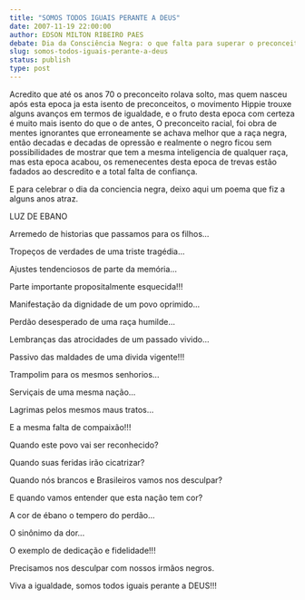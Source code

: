 ```yaml
---
title: "SOMOS TODOS IGUAIS PERANTE A DEUS"
date: 2007-11-19 22:00:00
author: EDSON MILTON RIBEIRO PAES
debate: Dia da Consciência Negra: o que falta para superar o preconceito?
slug: somos-todos-iguais-perante-a-deus
status: publish 
type: post
---
```


Acredito que até os anos 70 o preconceito rolava solto, mas quem nasceu após esta epoca ja esta isento de preconceitos, o movimento Hippie trouxe alguns avanços em termos de igualdade, e o fruto desta epoca com certeza é muito mais isento do que o de antes, O preconceito racial, foi obra de mentes ignorantes que erroneamente se achava melhor que a raça negra, então decadas e decadas de opressão e realmente o negro ficou sem possibilidades de mostrar que tem a mesma inteligencia de qualquer raça, mas esta epoca acabou, os remenecentes desta epoca de trevas estão fadados ao descredito e a total falta de confiança.  

E para celebrar o dia da conciencia negra, deixo aqui um poema que fiz a alguns anos atraz.  

  

LUZ DE EBANO  

Arremedo de historias que passamos para os filhos...  

Tropeços de verdades de uma triste tragédia...  

Ajustes tendenciosos de parte da memória...  

Parte importante propositalmente esquecida!!!   

Manifestação da dignidade de um povo oprimido...  

Perdão desesperado de uma raça humilde...  

Lembranças das atrocidades de um passado vivido...  

Passivo das maldades de uma divida vigente!!!  

Trampolim para os mesmos senhorios...  

Serviçais de uma mesma nação...  

Lagrimas pelos mesmos maus tratos...  

E a mesma falta de compaixão!!!  

Quando este povo vai ser reconhecido?  

Quando suas feridas irão cicatrizar?  

Quando nós brancos e Brasileiros vamos nos desculpar?  

E quando vamos entender que esta nação tem cor?  

A cor de ébano o tempero do perdão...  

O sinônimo da dor...  

O exemplo de dedicação e fidelidade!!!  

  

Precisamos nos desculpar com nossos irmãos negros.  

  

Viva a igualdade, somos todos iguais perante a DEUS!!!
